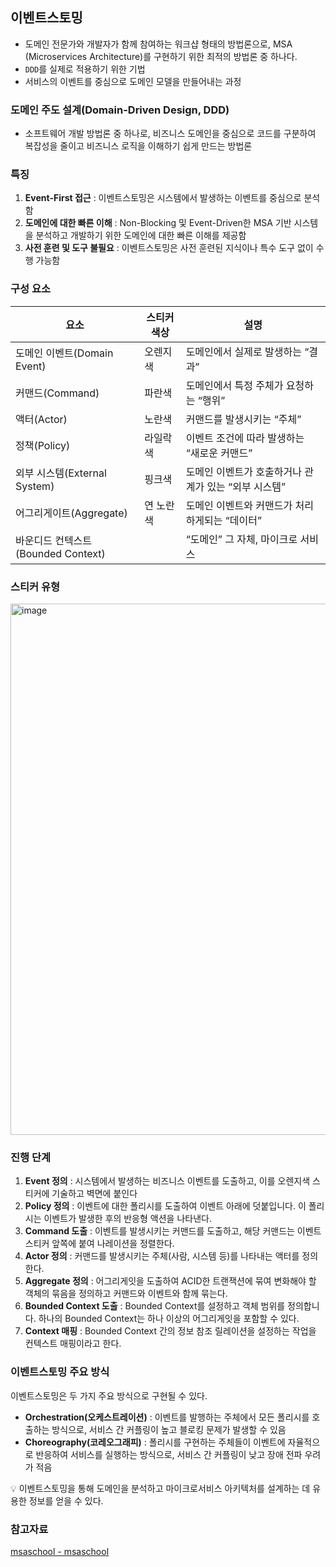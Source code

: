 ## 이벤트스토밍
- 도메인 전문가와 개발자가 함께 참여하는 워크샵 형태의 방법론으로, MSA (Microservices Architecture)를 구현하기 위한 최적의 방법론 중 하나다.
- `DDD`를 실제로 적용하기 위한 기법
- 서비스의 이벤트를 중심으로 도메인 모델을 만들어내는 과정

### 도메인 주도 설계(Domain-Driven Design, DDD)
- 소프트웨어 개발 방법론 중 하나로, 비즈니스 도메인을 중심으로 코드를 구분하여 복잡성을 줄이고 비즈니스 로직을 이해하기 쉽게 만드는 방법론

### 특징
1. **Event-First 접근** : 이벤트스토밍은 시스템에서 발생하는 이벤트를 중심으로 분석함
2. **도메인에 대한 빠른 이해** : Non-Blocking 및 Event-Driven한 MSA 기반 시스템을 분석하고 개발하기 위한 도메인에 대한 빠른 이해를 제공함
3. **사전 훈련 및 도구 불필요** : 이벤트스토밍은 사전 훈련된 지식이나 특수 도구 없이 수행 가능함

### 구성 요소
| 요소                           | 스티커 색상  | 설명                                       |
| ------------------------------ | ----------- | ---------------------------------------- |
| 도메인 이벤트(Domain Event)    | 오렌지색    | 도메인에서 실제로 발생하는 “결과”         |
| 커맨드(Command)                | 파란색      | 도메인에서 특정 주체가 요청하는 “행위”     |
| 액터(Actor)                   | 노란색      | 커맨드를 발생시키는 “주체”                |
| 정책(Policy)                 | 라일락 색   | 이벤트 조건에 따라 발생하는 “새로운 커맨드” |
| 외부 시스템(External System) | 핑크색      | 도메인 이벤트가 호출하거나 관계가 있는 “외부 시스템” |
| 어그리게이트(Aggregate)       | 연 노란색   | 도메인 이벤트와 커맨드가 처리하게되는 “데이터” |
| 바운디드 컨텍스트(Bounded Context) |          | “도메인” 그 자체, 마이크로 서비스          |

### 스티커 유형
<img width="850" alt="image" src="https://github.com/ChoMyeongHwan/TIL/assets/114536581/c30895c1-2041-465b-beb1-93050683a28e">

### 진행 단계
1. **Event 정의** : 시스템에서 발생하는 비즈니스 이벤트를 도출하고, 이를 오렌지색 스티커에 기술하고 벽면에 붙인다
2. **Policy 정의** : 이벤트에 대한 폴리시를 도출하여 이벤트 아래에 덧붙입니다. 이 폴리시는 이벤트가 발생한 후의 반응형 액션을 나타낸다.
3. **Command 도출** : 이벤트를 발생시키는 커맨드를 도출하고, 해당 커맨드는 이벤트 스티커 앞쪽에 붙여 나레이션을 정렬한다.
4. **Actor 정의** : 커맨드를 발생시키는 주체(사람, 시스템 등)를 나타내는 액터를 정의한다.
5. **Aggregate 정의** : 어그리게잇을 도출하여 ACID한 트랜잭션에 묶여 변화해야 할 객체의 묶음을 정의하고 커맨드와 이벤트와 함께 묶는다.
6. **Bounded Context 도출** : Bounded Context를 설정하고 객체 범위를 정의합니다. 하나의 Bounded Context는 하나 이상의 어그리게잇을 포함할 수 있다.
7. **Context 매핑** : Bounded Context 간의 정보 참조 릴레이션을 설정하는 작업을 컨텍스트 매핑이라고 한다.

### 이벤트스토밍 주요 방식
이벤트스토밍은 두 가지 주요 방식으로 구현될 수 있다.

- **Orchestration(오케스트레이션)** : 이벤트를 발행하는 주체에서 모든 폴리시를 호출하는 방식으로, 서비스 간 커플링이 높고 블로킹 문제가 발생할 수 있음
- **Choreography(코레오그래피)** : 폴리시를 구현하는 주체들이 이벤트에 자율적으로 반응하여 서비스를 실행하는 방식으로, 서비스 간 커플링이 낮고 장애 전파 우려가 적음

<aside>
💡 이벤트스토밍을 통해 도메인을 분석하고 마이크로서비스 아키텍처를 설계하는 데 유용한 정보를 얻을 수 있다.
</aside>

### 참고자료
[msaschool - msaschool](https://www.msaschool.io/operation/design/design-three/)

